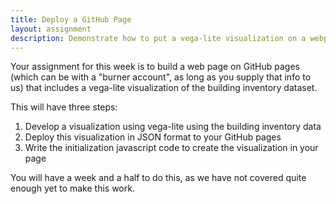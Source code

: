 ```yaml
---
title: Deploy a GitHub Page
layout: assignment
description: Demonstrate how to put a vega-lite visualization on a webpage
---
```


Your assignment for this week is to build a web page on GitHub pages (which can
be with a "burner account", as long as you supply that info to us) that
includes a vega-lite visualization of the building inventory dataset.

This will have three steps:

 1. Develop a visualization using vega-lite using the building inventory data
 2. Deploy this visualization in JSON format to your GitHub pages
 3. Write the initialization javascript code to create the visualization in your page

You will have a week and a half to do this, as we have not covered quite enough
yet to make this work.
